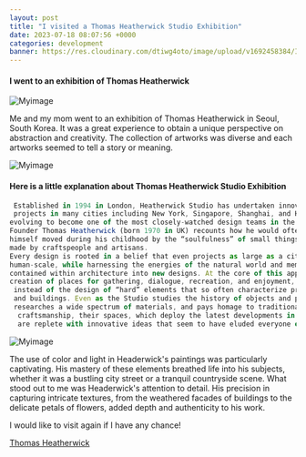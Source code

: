 ```yaml
---
layout: post
title: "I visited a Thomas Heatherwick Studio Exhibition"
date: 2023-07-18 08:07:56 +0000
categories: development
banner: https://res.cloudinary.com/dtiwg4oto/image/upload/v1692458384/IMG-6755_kalgim.jpg
---
```


#### I went to an exhibition of Thomas Heatherwick

![Myimage](https://res.cloudinary.com/dtiwg4oto/image/upload/v1692458384/IMG-6755_kalgim.jpg)

Me and my mom went to an exhibition of Thomas Heatherwick in Seoul, South Korea. It was a great experience to obtain a unique perspective on abstraction and creativity. The collection of artworks was diverse and each artworks seemed to tell a story or meaning.

![Myimage](https://res.cloudinary.com/dtiwg4oto/image/upload/v1692457941/%EC%8A%A4%ED%81%AC%EB%A6%B0%EC%83%B7_2023-08-19_234828_tla8hu.png)

#### Here is a little explanation about Thomas Heatherwick Studio Exhibition

```javascript
 Established in 1994 in London, Heatherwick Studio has undertaken innovative
 projects in many cities including New York, Singapore, Shanghai, and Hong Kong,
evolving to become one of the most closely-watched design teams in the world.
Founder Thomas Heatherwick (born 1970 in UK) recounts how he would often find
himself moved during his childhood by the “soulfulness” of small things that were
made by craftspeople and artisans.
Every design is rooted in a belief that even projects as large as a city can have a
human-scale, while harnessing the energies of the natural world and memories
contained within architecture into new designs. At the core of this approach is the
creation of places for gathering, dialogue, recreation, and enjoyment,
 instead of the design of “hard” elements that so often characterize products
 and buildings. Even as the Studio studies the history of objects and places,
 researches a wide spectrum of materials, and pays homage to traditional
  craftsmanship, their spaces, which deploy the latest developments in engineering,
  are replete with innovative ideas that seem to have eluded everyone else
```

![Myimage](https://res.cloudinary.com/dtiwg4oto/image/upload/v1692457943/%EC%8A%A4%ED%81%AC%EB%A6%B0%EC%83%B7_2023-08-19_234837_huery4.png)

The use of color and light in Headerwick's paintings was particularly captivating. His mastery of these elements breathed life into his subjects, whether it was a bustling city street or a tranquil countryside scene. What stood out to me was Headerwick's attention to detail. His precision in capturing intricate textures, from the weathered facades of buildings to the delicate petals of flowers, added depth and authenticity to his work.

I would like to visit again if I have any chance!

[Thomas Heatherwick](https://www.dezeen.com/2023/08/03/vessel-thomas-heatherwick-new-york-matt-shaw-opinion/)
